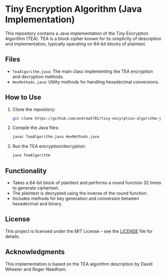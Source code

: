 # Tiny Encryption Algorithm (Java Implementation)

This repository contains a Java implementation of the Tiny Encryption Algorithm (TEA). TEA is a block cipher known for its simplicity of description and implementation, typically operating on 64-bit blocks of plaintext.

## Files

- `TeaAlgorithm.java`: The main class implementing the TEA encryption and decryption methods.
- `HexMethods.java`: Utility methods for handling hexadecimal conversions.

## How to Use

1. Clone the repository:
    ```bash
    git clone https://github.com/andrew5701/tiny-encyrption-algorithm-java.git
    ```
2. Compile the Java files:
    ```bash
    javac TeaAlgorithm.java HexMethods.java
    ```
3. Run the TEA encryption/decryption:
    ```bash
    java TeaAlgorithm
    ```

## Functionality

- Takes a 64-bit block of plaintext and performs a round function 32 times to generate ciphertext.
- The plaintext is decrypted using the inverse of the round function.
- Includes methods for key generation and conversion between hexadecimal and binary.

## License

This project is licensed under the MIT License - see the [LICENSE](LICENSE) file for details.

## Acknowledgments

This implementation is based on the TEA algorithm description by David Wheeler and Roger Needham.
